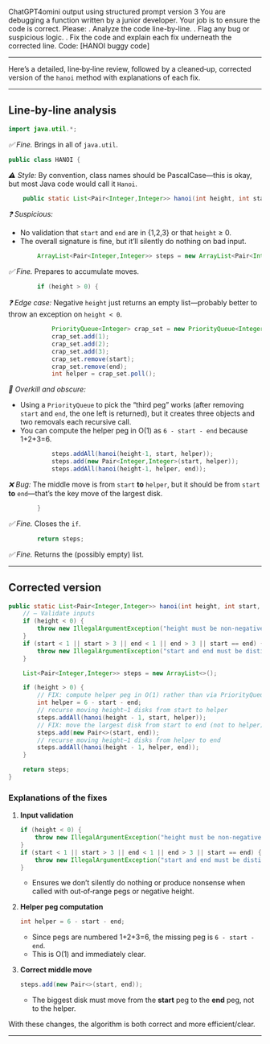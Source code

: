 ChatGPT4omini output using structured prompt version 3
You are debugging a function written by a junior developer. Your job is to ensure the code is correct.
Please:
 . Analyze the code line-by-line.
 . Flag any bug or suspicious logic.
 . Fix the code and explain each fix underneath the corrected line.
Code:
[HANOI buggy code]

 --------------------------------------------------------------------------------------------------------------------------
Here’s a detailed, line‐by‐line review, followed by a cleaned‐up, corrected version of the `hanoi` method with explanations of each fix.

---

## Line‐by‐line analysis

```java
import java.util.*;
```

*✅ Fine.* Brings in all of `java.util`.

```java
public class HANOI {
```

*⚠️ Style:* By convention, class names should be PascalCase—this is okay, but most Java code would call it `Hanoi`.

```java
    public static List<Pair<Integer,Integer>> hanoi(int height, int start, int end) {
```

*❓ Suspicious:*

* No validation that `start` and `end` are in {1,2,3} or that `height` ≥ 0.
* The overall signature is fine, but it’ll silently do nothing on bad input.

```java
        ArrayList<Pair<Integer,Integer>> steps = new ArrayList<Pair<Integer,Integer>>();
```

*✅ Fine.* Prepares to accumulate moves.

```java
        if (height > 0) {
```

*❓ Edge case:* Negative `height` just returns an empty list—probably better to throw an exception on `height < 0`.

```java
            PriorityQueue<Integer> crap_set = new PriorityQueue<Integer>();
            crap_set.add(1);
            crap_set.add(2);
            crap_set.add(3);
            crap_set.remove(start);
            crap_set.remove(end);
            int helper = crap_set.poll();
```

*🐌 Overkill and obscure:*

* Using a `PriorityQueue` to pick the “third peg” works (after removing `start` and `end`, the one left is returned), but it creates three objects and two removals each recursive call.
* You can compute the helper peg in O(1) as `6 - start - end` because 1+2+3=6.

```java
            steps.addAll(hanoi(height-1, start, helper));
            steps.add(new Pair<Integer,Integer>(start, helper));
            steps.addAll(hanoi(height-1, helper, end));
```

*❌ Bug:* The middle move is from `start` **to** `helper`, but it should be from `start` **to** `end`—that’s the key move of the largest disk.

```java
        }
```

*✅ Fine.* Closes the `if`.

```java
        return steps;
```

*✅ Fine.* Returns the (possibly empty) list.

---

## Corrected version

```java
public static List<Pair<Integer,Integer>> hanoi(int height, int start, int end) {
    // — Validate inputs
    if (height < 0) {
        throw new IllegalArgumentException("height must be non-negative");
    }
    if (start < 1 || start > 3 || end < 1 || end > 3 || start == end) {
        throw new IllegalArgumentException("start and end must be distinct pegs 1, 2, or 3");
    }

    List<Pair<Integer,Integer>> steps = new ArrayList<>();

    if (height > 0) {
        // FIX: compute helper peg in O(1) rather than via PriorityQueue
        int helper = 6 - start - end;
        // recurse moving height−1 disks from start to helper
        steps.addAll(hanoi(height - 1, start, helper));
        // FIX: move the largest disk from start to end (not to helper)
        steps.add(new Pair<>(start, end));
        // recurse moving height−1 disks from helper to end
        steps.addAll(hanoi(height - 1, helper, end));
    }

    return steps;
}
```

### Explanations of the fixes

1. **Input validation**

   ```java
   if (height < 0) {
       throw new IllegalArgumentException("height must be non-negative");
   }
   if (start < 1 || start > 3 || end < 1 || end > 3 || start == end) {
       throw new IllegalArgumentException("start and end must be distinct pegs 1, 2, or 3");
   }
   ```

   * Ensures we don’t silently do nothing or produce nonsense when called with out‐of‐range pegs or negative height.

2. **Helper peg computation**

   ```java
   int helper = 6 - start - end;
   ```

   * Since pegs are numbered 1+2+3=6, the missing peg is `6 - start - end`.
   * This is O(1) and immediately clear.

3. **Correct middle move**

   ```java
   steps.add(new Pair<>(start, end));
   ```

   * The biggest disk must move from the **start** peg to the **end** peg, not to the helper.

With these changes, the algorithm is both correct and more efficient/clear.

-------------------------------------------------------------------------------------------